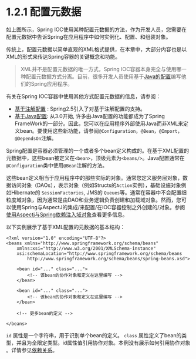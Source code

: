 # 1.2.1 配置元数据

如上图所示，Spring IOC使用某种配置元数据的方法，作为开发人员，您需要在配置元数据中告诉Spring在应用程序中如何实例化、配置、和组装对象。

传统上，配置元数据以简单直观的XML格式提供，在本章中，大部分内容也是以XML的形式来传达Spring容器的关键概念和功能。

> XML并不是配置元数据的唯一方式，Spring IOC容器本身完全与使用哪一种配置元数据方式分离。目前，很多开发人员使用基于[Java的配置](https://docs.spring.io/spring/docs/current/spring-framework-reference/core.html#beans-java)编写他们的Spring应用程序。

有关在Spring IOC容器中使用其他方式配置元数据的信息，请参阅：

* [基于注解配置](https://docs.spring.io/spring/docs/current/spring-framework-reference/core.html#beans-annotation-config) : Spring2.5引入了对基于注解配置的支持。
* [基于Java配置](https://docs.spring.io/spring/docs/current/spring-framework-reference/core.html#beans-java): 从3.0开始, 许多由Java配置的功能都成为了Spring FrameWork的一部分。因此，您可以在应用程序外部使用Java而非XML来定义bean。要使用这些新功能，请参阅`@Configuration`，`@Bean`，`@Import`，`@DependsOn`注解。

Spring配置是容器必须管理的一个或者多个bean定义构成的。在基于XML配置的元数据中，这些bean被定义在`<bean>`，顶级元素为`<beans/>`。Java配置通常在`@Configuration`类中使用`@Bean`注解的方法。

这些bean定义相当于应用程序中的那些实际的对象。通常您定义服务层对象，数据访问对象（DAOs），表示对象（例如Structs的`Action`实例），基础设施对象例如Hibernate的 `SessionFactories`, JMS的 `Queues`等。通常在容器中不会配置细粒度域对象，因为通常是由DAO和业务逻辑负责创建和加载域对象。然而，您可以使用Spring与AspectJ的集成/来配置/在IOC容器控制之外创建的/对象。参阅 [使用Aspectj与Spring依赖注入域对象](https://docs.spring.io/spring/docs/current/spring-framework-reference/core.html#aop-atconfigurable)查看更多信息。

以下实例展示了基于XML配置的元数据的基本结构：

```markup
<?xml version="1.0" encoding="UTF-8"?>
<beans xmlns="http://www.springframework.org/schema/beans"
    xmlns:xsi="http://www.w3.org/2001/XMLSchema-instance"
    xsi:schemaLocation="http://www.springframework.org/schema/beans
        http://www.springframework.org/schema/beans/spring-beans.xsd">

    <bean id="..." class="...">
        <!-- 该bean的协作对象和定义在这里编写 -->
    </bean>

    <bean id="..." class="...">
        <!-- 该bean的协作对象和定义在这里编写 -->
    </bean>

    <!-- 更多bean的定义 -->

</beans>
```

`id` 属性是一个字符串，用于识别单个bean的定义。 `class` 属性定义了bean的类型，并且为全限定类型。id属性值引用协作对象。本例没有展示如何引用协作对象 。详情参见[依赖关系](https://docs.spring.io/spring/docs/current/spring-framework-reference/core.html#beans-dependencies)。

